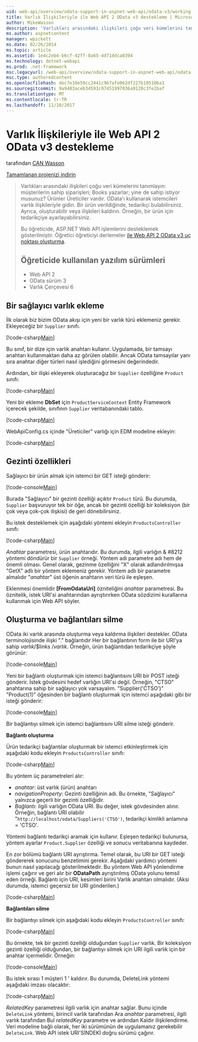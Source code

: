 ```yaml
---
uid: web-api/overview/odata-support-in-aspnet-web-api/odata-v3/working-with-entity-relations
title: Varlık İlişkileriyle ile Web API 2 OData v3 destekleme | Microsoft Docs
author: MikeWasson
description: 'Varlıkları arasındaki ilişkileri çoğu veri kümelerini tanımlayın: müşterilerin sahip siparişleri; Books yazarlar; yine de sahip istiyor musunuz? Ürünler Üreticiler vardır. OData kullanarak, istemciler üzerinde gidebilirsiniz...'
ms.author: aspnetcontent
manager: wpickett
ms.date: 02/26/2014
ms.topic: article
ms.assetid: 1e4c2eb4-b6cf-42ff-8a65-4d71ddca0394
ms.technology: dotnet-webapi
ms.prod: .net-framework
msc.legacyurl: /web-api/overview/odata-support-in-aspnet-web-api/odata-v3/working-with-entity-relations
msc.type: authoredcontent
ms.openlocfilehash: dec7e10e59cc2441c967afe062df227b105106a1
ms.sourcegitcommit: 9a9483aceb34591c97451997036a9120c3fe2baf
ms.translationtype: MT
ms.contentlocale: tr-TR
ms.lasthandoff: 11/10/2017
---
```

<a name="supporting-entity-relations-in-odata-v3-with-web-api-2"></a>Varlık İlişkileriyle ile Web API 2 OData v3 destekleme
====================
tarafından [CAN Wasson](https://github.com/MikeWasson)

[Tamamlanan projenizi indirin](http://code.msdn.microsoft.com/ASPNET-Web-API-OData-cecdb524)

> Varlıkları arasındaki ilişkileri çoğu veri kümelerini tanımlayın: müşterilerin sahip siparişleri; Books yazarlar; yine de sahip istiyor musunuz? Ürünler Üreticiler vardır. OData'ı kullanarak istemcileri varlık ilişkileriyle gidin. Bir ürün verildiğinde, tedarikçi bulabilirsiniz. Ayrıca, oluşturabilir veya ilişkileri kaldırın. Örneğin, bir ürün için tedarikçiye ayarlayabilirsiniz.
> 
> Bu öğreticide, ASP.NET Web API işlemlerini desteklemek gösterilmiştir. Öğretici öğreticiyi derlemeler [ile Web API 2 OData v3 uç noktası oluşturma](creating-an-odata-endpoint.md).
> 
> ## <a name="software-versions-used-in-the-tutorial"></a>Öğreticide kullanılan yazılım sürümleri
> 
> 
> - Web API 2
> - OData sürüm 3
> - Varlık Çerçevesi 6


## <a name="add-a-supplier-entity"></a>Bir sağlayıcı varlık ekleme

İlk olarak biz bizim OData akışı için yeni bir varlık türü eklemeniz gerekir. Ekleyeceğiz bir `Supplier` sınıfı.

[!code-csharp[Main](working-with-entity-relations/samples/sample1.cs)]

Bu sınıf, bir dize için varlık anahtarı kullanır. Uygulamada, bir tamsayı anahtarı kullanmaktan daha az görülen olabilir. Ancak OData tamsayılar yanı sıra anahtar diğer türleri nasıl işlediğini görmesini değerindedir.

Ardından, bir ilişki ekleyerek oluşturacağız bir `Supplier` özelliğine `Product` sınıfı:

[!code-csharp[Main](working-with-entity-relations/samples/sample2.cs)]

Yeni bir ekleme **DbSet** için `ProductServiceContext` Entity Framework içerecek şekilde, sınıfının `Supplier` veritabanındaki tablo.

[!code-csharp[Main](working-with-entity-relations/samples/sample3.cs?highlight=9)]

WebApiConfig.cs içinde "Üreticiler" varlığı için EDM modeline ekleyin:

[!code-csharp[Main](working-with-entity-relations/samples/sample4.cs?highlight=4)]

## <a name="navigation-properties"></a>Gezinti özellikleri

Sağlayıcı bir ürün almak için istemci bir GET isteği gönderir:

[!code-console[Main](working-with-entity-relations/samples/sample5.cmd)]

Burada "Sağlayıcı" bir gezinti özelliği açıktır `Product` türü. Bu durumda, `Supplier` başvuruyor tek bir öğe, ancak bir gezinti özelliği bir koleksiyon (bir çok veya çok-çok ilişkisi) de geri dönebilirsiniz.

Bu istek desteklemek için aşağıdaki yöntemi ekleyin `ProductsController` sınıfı:

[!code-csharp[Main](working-with-entity-relations/samples/sample6.cs)]

*Anahtar* parametresi, ürün anahtarıdır. Bu durumda, ilgili varlığın & #8212 yöntemi döndürür bir `Supplier` örneği. Yöntem adı parametre adı hem de önemli olması. Genel olarak, gezinme özelliğini "X" olarak adlandırılmışsa "GetX" adlı bir yöntem eklemeniz gerekir. Yöntem adlı bir parametre almalıdır "*anahtar*" üst öğenin anahtarın veri türü ile eşleşen.

Eklenmesi önemlidir **[FromOdataUri]** özniteliğini *anahtar* parametresi. Bu öznitelik, istek URI'si anahtarından ayrıştırırken OData sözdizimi kurallarına kullanmak için Web API söyler.

## <a name="creating-and-deleting-links"></a>Oluşturma ve bağlantıları silme

OData iki varlık arasında oluşturma veya kaldırma ilişkileri destekler. OData terminolojisinde ilişki "." bağlantıdır Her bir bağlantının form ile bir URI'ya sahip *varlık*/$links /*varlık*. Örneğin, ürün bağlantıdan tedarikçiye şöyle görünür:

[!code-console[Main](working-with-entity-relations/samples/sample7.cmd)]

Yeni bir bağlantı oluşturmak için istemci bağlantısını URI bir POST isteği gönderir. İstek gövdesini hedef varlığın URI'si değil. Örneğin, "CTSO" anahtarına sahip bir sağlayıcı yok varsayalım. "Supplier('CTSO')" "Product(1)" öğesinden bir bağlantı oluşturmak için istemci aşağıdaki gibi bir isteği gönderir:

[!code-console[Main](working-with-entity-relations/samples/sample8.cmd)]

Bir bağlantıyı silmek için istemci bağlantısını URI silme isteği gönderir.

**Bağlantı oluşturma**

Ürün tedarikçi bağlantılar oluşturmak bir istemci etkinleştirmek için aşağıdaki kodu ekleyin `ProductsController` sınıfı:

[!code-csharp[Main](working-with-entity-relations/samples/sample9.cs)]

Bu yöntem üç parametreleri alır:

- *anahtar*: üst varlık (ürün) anahtarı
- *navigationProperty*: Gezinti özelliğinin adı. Bu örnekte, "Sağlayıcı" yalnızca geçerli bir gezinti özelliğidir.
- *Bağlantı*: ilgili varlığın OData URI. Bu değer, istek gövdesinden alınır. Örneğin, bağlantı URI olabilir "`http://localhost/odata/Suppliers('CTSO')`, tedarikçi kimlikli anlamına = 'CTSO'.

Yöntemi bağlantı tedarikçi aramak için kullanır. Eşleşen tedarikçi bulunursa, yöntem ayarlar `Product.Supplier` özelliği ve sonucu veritabanına kaydeder.

En zor bölümü bağlantı URI ayrıştırma. Temel olarak, bu URI bir GET isteği göndererek sonucunu benzetimini gerekir. Aşağıdaki yardımcı yöntemi bunun nasıl yapılacağı gösterilmektedir. Bu yöntem Web API yönlendirme işlemi çağırır ve geri alır bir **ODataPath** ayrıştırılmış OData yolunu temsil eden örneği. Bağlantı için URI, kesimleri birini Varlık anahtarı olmalıdır. (Aksi durumda, istemci geçersiz bir URI gönderilen.)

[!code-csharp[Main](working-with-entity-relations/samples/sample10.cs)]

**Bağlantıları silme**

Bir bağlantıyı silmek için aşağıdaki kodu ekleyin `ProductsController` sınıfı:

[!code-csharp[Main](working-with-entity-relations/samples/sample11.cs)]

Bu örnekte, tek bir gezinti özelliği olduğundan `Supplier` varlık. Bir koleksiyon gezinti özelliği olduğundan, bir bağlantıyı silmek için URI ilgili varlık için bir anahtar içermelidir. Örneğin:

[!code-console[Main](working-with-entity-relations/samples/sample12.cmd)]

Bu istek sırası 1 müşteri 1 ' kaldırır. Bu durumda, DeleteLink yöntemi aşağıdaki imzası olacaktır:

[!code-csharp[Main](working-with-entity-relations/samples/sample13.cs)]

*RelatedKey* parametresi ilgili varlık için anahtar sağlar. Bunu içinde `DeleteLink` yöntemi, birincil varlık tarafından Ara *anahtar* parametresi, ilgili varlık tarafından Bul *relatedKey* parametre ve ardından Kaldır ilişkilendirme. Veri modeline bağlı olarak, her iki sürümünün de uygulamanız gerekebilir `DeleteLink`. Web API istek URI'SİNDEKİ doğru sürümü çağırır.
